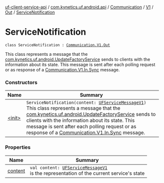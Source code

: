 [uf-client-service-api](../../../../../index.md) / [com.kynetics.uf.android.api](../../../../index.md) / [Communication](../../../index.md) / [V1](../../index.md) / [Out](../index.md) / [ServiceNotification](./index.md)

# ServiceNotification

`class ServiceNotification : `[`Communication.V1.Out`](../index.md)

This class represents a message that the [com.kynetics.uf.android.UpdateFactoryService](#)
sends to clients with the information about its state. This message is sent after each
polling request or as response of a [Communication.V1.In.Sync](../../-in/-sync/index.md) message.

### Constructors

| Name | Summary |
|---|---|
| [&lt;init&gt;](-init-.md) | `ServiceNotification(content: `[`UFServiceMessageV1`](../../../../../com.kynetics.uf.android.api.v1/-u-f-service-message-v1/index.md)`)`<br>This class represents a message that the [com.kynetics.uf.android.UpdateFactoryService](#) sends to clients with the information about its state. This message is sent after each polling request or as response of a [Communication.V1.In.Sync](../../-in/-sync/index.md) message. |

### Properties

| Name | Summary |
|---|---|
| [content](content.md) | `val content: `[`UFServiceMessageV1`](../../../../../com.kynetics.uf.android.api.v1/-u-f-service-message-v1/index.md)<br>is the representation of the current service's state |
